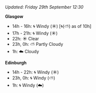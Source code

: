*Updated: Friday 29th September 12:30*

**Glasgow**

* 14h - 16h: :cyclone: Windy (:sunny:) [:cyclone:(:partly_sunny:) as of 10h]
* 17h - 21h: :cyclone: Windy (:sunny:)
* 22h: :sunny: Clear
* 23h, 0h: :partly_sunny: Partly Cloudy
* 1h: :cloud: Cloudy

**Edinburgh**

* 14h - 22h: :cyclone: Windy (:sunny:)
* 23h, 0h: :cyclone: Windy (:partly_sunny:)
* 1h: :cyclone: Windy (:cloud:)
